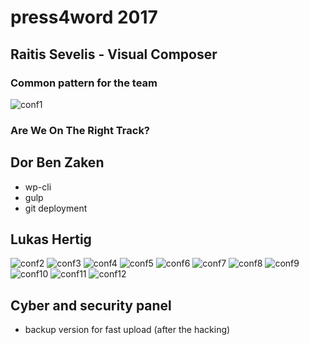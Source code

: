 # press4word 2017

## Raitis Sevelis - Visual Composer
### Common pattern for the team
![conf1](https://i.imgur.com/mg29Exz.jpg)
### Are We On The Right Track?

## Dor Ben Zaken
- wp-cli
- gulp
- git deployment

## Lukas Hertig
![conf2](https://i.imgur.com/UqDYrz6.jpg)
![conf3](https://i.imgur.com/gpEp16J.jpg)
![conf4](https://i.imgur.com/RBtJudA.jpg)
![conf5](https://i.imgur.com/ClJJ4Fh.jpg)
![conf6](https://i.imgur.com/U8mluxz.jpg)
![conf7](https://i.imgur.com/IVu1Dvs.jpg)
![conf8](https://i.imgur.com/ukQgPT1.jpg)
![conf9](https://i.imgur.com/fikpRnc.jpg)
![conf10](https://i.imgur.com/lYA1dkN.jpg)
![conf11](https://i.imgur.com/0QI1Hog.jpg)
![conf12](https://i.imgur.com/eSsSmC3.jpg)

## Cyber and security panel
- backup version for fast upload (after the hacking)

